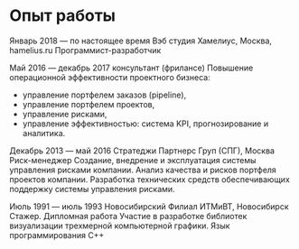 # Опыт работы


Январь 2018 — по настоящее время
Вэб студия Хамелиус, Москва, hamelius.ru
Программист-разработчик

Май 2016 — декабрь 2017
консультант (фрилансе)
Повышение операционной эффективности проектного бизнеса:
- управление портфелем заказов (pipeline),
- управление портфелем проектов,
- управление рисками,
- управление эффективностью: система KPI, прогнозирование и аналитика.

Декабрь 2013 — май 2016
Стратеджи Партнерс Груп (СПГ), Москва
Риск-менеджер
Создание, внедрение и эксплуатация системы управления рисками компании. 
Анализ качества и рисков портфеля проектов компании.
Разработка технических средств обеспечивающих поддержку системы управления рисками.

Июль 1991 — июль 1993
Новосибирский Филиал ИТМиВТ, Новосибирск
Стажер. Дипломная работа
Участие в разработке библиотек визуализации трехмерной компьютерной графики. 
Язык программирования C++